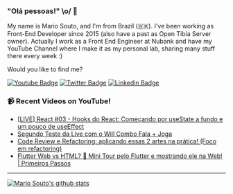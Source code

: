 ### "Olá pessoas!" \o/ 👋

My name is Mario Souto, and I'm from Brazil (🇧🇷). I've been working as Front-End Developer since 2015 (also have a past as Open Tibia Server owner). Actually I work as a Front End Engineer at Nubank and have my YouTube Channel where I make it as my personal lab, sharing many stuff there every week :)

Would you like to find me?

[![Youtube Badge](https://img.shields.io/badge/-Youtube-FF0000?style=flat-square&labelColor=FF0000&logo=youtube&logoColor=white&link=https://youtube.com/c/DevSoutinho)](https://youtube.com/c/DevSoutinho)
[![Twitter Badge](https://img.shields.io/badge/-Twitter-1ca0f1?style=flat-square&labelColor=1ca0f1&logo=twitter&logoColor=white&link=https://twitter.com/omariosouto)](https://twitter.com/omariosouto)
[![Linkedin Badge](https://img.shields.io/badge/-LinkedIn-blue?style=flat-square&logo=Linkedin&logoColor=white&link=https://www.linkedin.com/in/omariosouto)](https://www.linkedin.com/in/omariosouto)

### 📹 Recent Videos on YouTube!

<!-- YOUTUBE:START -->
- [[LIVE] React #03 - Hooks do React: Começando por useState a fundo e um pouco de useEffect](https://www.youtube.com/watch?v=3fjwXPO6vRE)
- [Segundo Teste da Live com o Will Combo Fala + Joga](https://www.youtube.com/watch?v=L5q6slvCzm4)
- [Code Review e Refactoring: aplicando essas 2 artes na prática! &lpar;Foco em refactoring&rpar;](https://www.youtube.com/watch?v=E_kRRyW2N9g)
- [Flutter Web vs HTML? 🥶 Mini Tour pelo Flutter e mostrando ele na Web! | Primeiros Passos](https://www.youtube.com/watch?v=2J_HHNqegVM)
<!-- YOUTUBE:END -->

____


[![Mario Souto's github stats](https://github-readme-stats.vercel.app/api?username=omariosouto&theme=dark&show_icons=true&count_private=true)](https://github.com/omariosouto)
